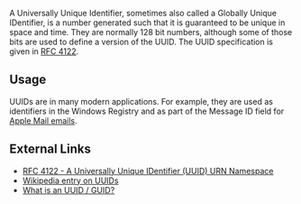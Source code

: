 A Universally Unique Identifier, sometimes also called a Globally Unique
IDentifier, is a number generated such that it is guaranteed to be
unique in space and time. They are normally 128 bit numbers, although
some of those bits are used to define a version of the UUID. The UUID
specification is given in [RFC
4122](http://www.ietf.org/rfc/rfc4122.txt).

## Usage

UUIDs are in many modern applications. For example, they are used as
identifiers in the Windows Registry and as part of the Message ID field
for [Apple Mail emails](Apple_Mail_Header_Format "wikilink").

## External Links

- [RFC 4122 - A Universally Unique IDentifier (UUID) URN
  Namespace](http://www.ietf.org/rfc/rfc4122.txt)
- [Wikipedia entry on
  UUIDs](http://en.wikipedia.org/wiki/Universally_Unique_Identifier)
- [What is an UUID /
  GUID?](http://www.famkruithof.net/guid-uuid-info.html)